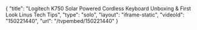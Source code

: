 {
    "title": "Logitech K750 Solar Powered Cordless Keyboard Unboxing & First Look Linus Tech Tips",
    "type": "solo",
    "layout": "iframe-static",
    "videoId": "150221440",
    "url": "\/tvpembed\/150221440"
}